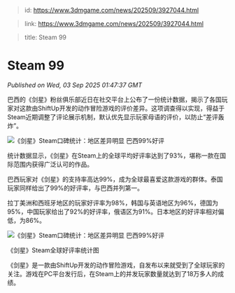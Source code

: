 > id: https://www.3dmgame.com/news/202509/3927044.html

> link: https://www.3dmgame.com/news/202509/3927044.html

> title: Steam 99

# Steam 99
_Published on Wed, 03 Sep 2025 01:47:37 GMT_

巴西的《剑星》粉丝俱乐部近日在社交平台上公布了一份统计数据，揭示了各国玩家对这款由ShiftUp开发的动作冒险游戏的评价差异。这项调查得以实现，得益于Steam近期调整了评论展示机制，默认优先显示玩家母语的评价，以防止“差评轰炸”。

![《剑星》Steam口碑统计：地区差异明显 巴西99%好评](https://img.3dmgame.com/uploads/images/news/20250903/1756864001_514839_jpg_r.jpg)

统计数据显示，《剑星》在Steam上的全球平均好评率达到了93%，堪称一款在国际范围内获得广泛认可的作品。

巴西玩家对《剑星》的支持率高达99%，成为全球最喜爱这款游戏的群体。泰国玩家同样给出了99%的好评率，与巴西并列第一。

拉丁美洲和西班牙地区的玩家好评率为98%，韩国与英语地区为96%，德国为95%，中国玩家给出了92%的好评率，俄语区为91%。日本地区的好评率相对偏低，为86%。

![《剑星》Steam口碑统计：地区差异明显 巴西99%好评](https://img.3dmgame.com/uploads/images/news/20250903/1756864010_366709_jpg_r.jpg)

《剑星》Steam全球好评率统计图

《剑星》是一款由ShiftUp开发的动作冒险游戏，自发布以来就受到了全球玩家的关注。游戏在PC平台发行后，在Steam上的并发玩家数量就达到了18万多人的成绩。
